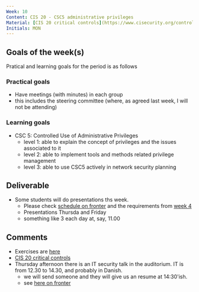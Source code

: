 ```yaml
---
Week: 10
Content: CIS 20 - CSC5 administrative privileges
Material: [CIS 20 critical controls](https://www.cisecurity.org/controls/)
Initials: MON
---
```


## Goals of the week(s)
Pratical and learning goals for the period is as follows

### Practical goals
* Have meetings (with minutes) in each group
 * this includes the steering committee (where, as agreed last week, I will not be attending)


### Learning goals
* CSC 5: Controlled Use of Administrative Privileges
  * level 1: able to explain the concept of privileges and the issues associated to it
  * level 2: able to implement tools and methods related privilege management
  * level 3: able to use CSC5 actively in network security planning

## Deliverable
* Some students will do presentations ths week.
    * Please check [schedule on fronter](https://fronter.com/eal/links/files.phtml/1261825527$31048836$/2nd+Semester/IT+Security/ITT2+ITS+presentations.pdf)  and the requirements from [week 4](ww04-introduction.md)
    * Presentations Thursda and Friday
    * something like 3 each day at, say, 11.00

## Comments
* Exercises are [here](../materials/ww10-exercises.md)
* [CIS 20 critical controls](https://www.cisecurity.org/controls/)
* Thursday afternoon there is an IT security talk in the auditorium. IT is from 12.30 to 14.30, and probably in Danish.
  * we will send someone and they will give us an resume at 14:30'ish.
  * see [here on fronter](https://fronter.com/eal/links/link.phtml?idesc=1&iid=1168761)
  
